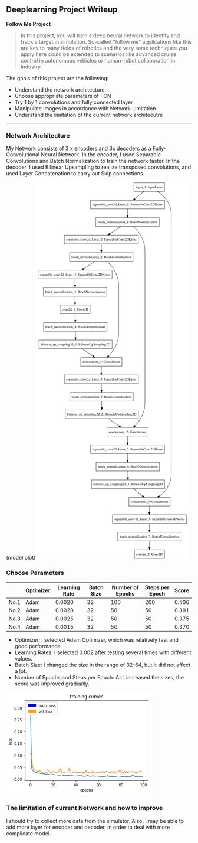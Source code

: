## Deeplearning Project Writeup ##

**Follow Me Project**

>In this project, you will train a deep neural network to identify and track a target in simulation. So-called “follow me” applications like this are key to many fields of robotics and the very same techniques you apply here could be extended to scenarios like advanced cruise control in autonomous vehicles or human-robot collaboration in industry.

The goals of this project are the following:
* Understand the network architecture.
* Choose appropriate parameters of FCN
* Try 1 by 1 convolutions and fully connected layer
* Manipulate Images in accordance with Network Limitation
* Understand the limitation of the current network architecutre

[image1]: ./code/model.png "model plot"
[image2]: ./code/learning_history.png "learning history"

----
### Network Architecture ###

My Network consists of 3 x encoders and 3x decoders as a Fully-Convolutional Neural Network. In the encoder, I used Separable Convolutions and Batch Normalization to train the network faster. In the decoder, I used Bilinear Upsampling to realize transposed convolutions, and used Layer Concatenation to carry out Skip connections.

(model plot)
![alt text][image1]


### Choose Parameters ###

|  | Optimizer | Learning Rate | Batch Size | Number of Epochs | Steps per Epoch | Score |
|----|----|----|----|----|----|----|
| No.1 | Adam | 0.0020 | 32 | 100 | 200 | 0.406 |
| No.2 | Adam | 0.0020 | 32 | 50  | 50  | 0.391 |
| No.3 | Adam | 0.0025 | 32 | 50  | 50  | 0.375 |
| No.4 | Adam | 0.0015 | 32 | 50  | 50  | 0.370 |

* Optimizer: I selected Adam Optimizer, which was relatively fast and good performance.
* Learning Rates: I selected 0.002 after testing several times with different values.
* Batch Size: I changed the size in the range of 32-64, but it did not affect a lot.
* Number of Epochs and Steps per Epoch: As I increased the sizes, the score was improved gradually.

![alt text][image2]


### The limitation of current Network and how to improve ###
I should try to collect more data from the simulator. Also, I may be able to add more layer for encoder and decoder, in order to deal with more complicate model.


